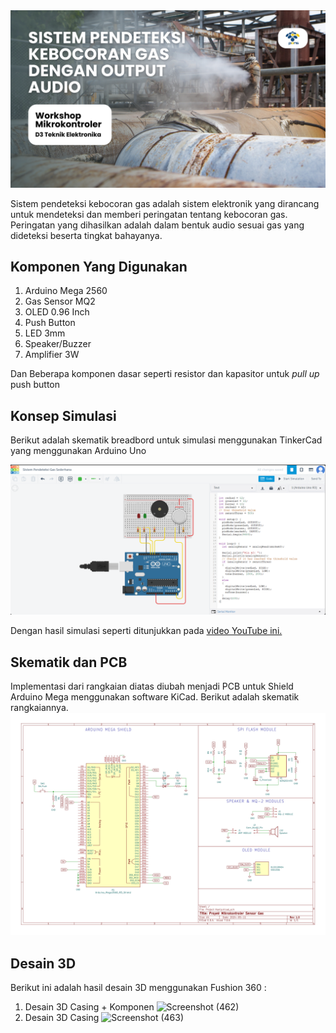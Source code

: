 <img src="https://github.com/AhmadHaniF1145/Projek-Mikrokontroller-Sensor-Gas/raw/1a465ec70232cad5325dc8e780bbecd1d6830d84/Assets/Banner%20Github%20Projek%20Gas.png" alt="banner github">

Sistem pendeteksi kebocoran gas adalah sistem elektronik yang dirancang untuk mendeteksi dan memberi peringatan tentang kebocoran gas. Peringatan yang dihasilkan adalah dalam bentuk audio sesuai gas yang dideteksi beserta tingkat bahayanya.

## Komponen Yang Digunakan
1. Arduino Mega 2560
2. Gas Sensor MQ2
3. OLED 0.96 Inch
4. Push Button
5. LED 3mm
6. Speaker/Buzzer
7. Amplifier 3W

Dan Beberapa komponen dasar seperti resistor dan kapasitor untuk *pull up* push button
## Konsep Simulasi
Berikut adalah skematik breadbord untuk simulasi menggunakan TinkerCad yang menggunakan Arduino Uno

[![Skematik TinkerCad](https://github.com/AhmadHaniF1145/Projek-Mikrokontroller-Sensor-Gas/blob/main/Assets/Simulasi%20Sistem%20Pendeteksi%20Gas%20Sederhana.png?raw=true "Skematik TinkerCad")](https://github.com/AhmadHaniF1145/Projek-Mikrokontroller-Sensor-Gas/blob/main/Assets/Simulasi%20Sistem%20Pendeteksi%20Gas%20Sederhana.png?raw=true "Skematik TinkerCad")

Dengan hasil simulasi seperti ditunjukkan pada [video YouTube ini.](https://youtu.be/8_7WZJKQg08 "video YouTube ini.")


## Skematik dan PCB
Implementasi dari rangkaian diatas diubah menjadi PCB untuk Shield Arduino Mega menggunakan software KiCad. Berikut adalah skematik rangkaiannya.
[![Skematik PCB KiCad](https://github.com/AhmadHaniF1145/Projek-Mikrokontroller-Sensor-Gas/blob/main/Assets/Skematik%20Kicad.jpg?raw=true "Skematik PCB KiCad")](https://github.com/AhmadHaniF1145/Projek-Mikrokontroller-Sensor-Gas/blob/main/Assets/Skematik%20Kicad.jpg?raw=true "Skematik PCB KiCad")


## Desain 3D
Berikut ini adalah hasil desain 3D menggunakan Fushion 360 :
1. Desain 3D Casing + Komponen
![Screenshot (462)](https://github.com/AhmadHaniF1145/Projek-Mikrokontroller-Sensor-Gas/assets/168683498/913f9b04-d7d6-4089-9b4e-185f4c62a06d)
2. Desain 3D Casing
![Screenshot (463)](https://github.com/AhmadHaniF1145/Projek-Mikrokontroller-Sensor-Gas/assets/168683498/6698a503-5cbc-420c-a40c-6e6d031957cd)



